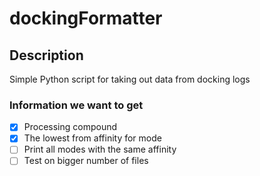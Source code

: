 # dockingFormatter

## Description
Simple Python script for taking out data from docking logs

### Information we want to get 
- [x] Processing compound
- [x] The lowest from affinity for mode
- [ ] Print all modes with the same affinity
- [ ] Test on bigger number of files
